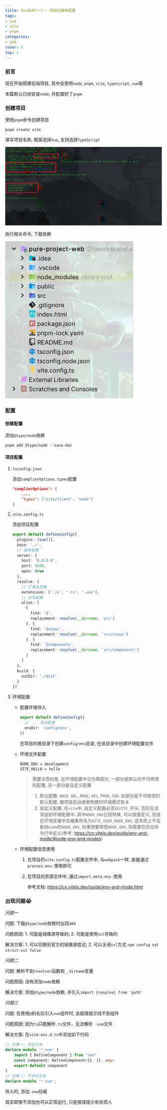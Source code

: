 ```yaml
---
title: Vue系列(一)---项目创建和配置
tags:
- vue
- vite
- pnpm
categories: 
- web
cover: 0
top: 1
---
```


<!-- toc -->

### 前言

现在开始搭建前端项目, 其中会使用`node`, `pnpm`, `vite`, `typescript`, `vue`等

本篇默认已经安装`node`, 并配置好了`pnpm`

### 创建项目

使用`pnpm`命令创建项目

```shell
pnpm create vite
```

填写项目名称, 框架选择`Vue`, 支持选择`TypeScript`

![创建项目](Vue系列一之项目创建和配置/创建项目.png)

执行相关命令, 下载依赖

![目录结构](Vue系列一之项目创建和配置/目录结构.png)

### 配置

#### 依赖配置

添加`@type/node`依赖

```shell
pnpm add @type/node --save-dev
```

#### 项目配置

1. `tsconfig.json`

   添加`complierOptions.types`配置

   ```json
   "complierOptions": {
       ...,
       "types": ["vite/client", "node"]
   }
   ```

2. `vite.config.ts`

   添加项目配置

   ```typescript
   export default defineConfig({
     plugins: [vue()],
     base: './',
     // 服务配置
     server: {
       host: '0.0.0.0',
       port: 8000,
       open: true
     },
     resolve: {
       // 扩展名忽略
       extensions: ['.js', '.ts', '.vue'],
       // 别名配置
       alias: [
         {
           find: '@',
           replacement: resolve(__dirname, 'src')
         }, {
           find: '@views',
           replacement: resolve(__dirname, 'src/views')
         }, {
           find: '@components',
           replacement: resolve(__dirname, 'src/components')
         }
       ]
     },
     build: {
       outDir: './dist'
     }
   })
   ```
   
3. 环境配置

   - 配置环境导入

     ```typescript
     export default defineConfig({
       // ... 其他配置
       envDir: 'config/env',
     })
     ```

     在项目的根目录下创建`config/env`目录, 在该目录中创建环境配置文件

   - 环境文件配置

     ```env
     NODE_ENV = development
     VITE_HELLO = hello
     ```

     > 需要注意的是, 在环境配置中分为两部分, 一部分是默认的不可修改的配置, 另一部分是自定义配置
     >
     > 1. 默认配置: `BASE_URL`, `MODE`, `DEV`, `PROD`, `SSR`. 此部分是不可修改的默认配置, 跟项目启动或者构建的环境模式有关
     > 2. 自定义配置: 在`vite`中, 自定义配置必须以`VITE_`开头, 否则无法添加到环境配置中. 其中`NODE_ENV`比较特殊, 可以直接定义, 但是在环境变量中会被重命名为`VITE_USER_NODE_ENV`, 这本质上不会影响`node`的`NODE_ENV`, 如果想要修改`NODE_ENV`, 则需要在启动命令行中定义(参考: https://cn.vitejs.dev/guide/env-and-mode/#node-env-and-modes)

   - 环境配置信息使用

     1. 在项目的`vite.config.ts`配置文件中, 与`webpack`一样, 直接通过`process.env.`使用即可

     2. 在项目的资源文件中, 通过`import.meta.env.`使用

        参考文档: https://cn.vitejs.dev/guide/env-and-mode.html

### 出现问题:sob:

<i id="问题一">问题一</i>

问题: 下载`@type/node`依赖时出现`404`

问题原因: 1. 可能是镜像源导致的; 2. 可能是使用`ssl`导致的

解决方案: 1. 可以切换到官方的镜像源尝试; 2. 可以关闭`ssl`方式 `npm config set strict-ssl false`

<i id="问题二">问题二</i>

问题: 解析不到`resolver`函数和`__dirname`变量

问题原因: 没有添加`node`依赖

解决方案: 添加`@type/node`依赖, 并引入`import {resolve} from 'path'`

<i id="问题三">问题三</i>

问题: 在使用`@`别名后引入`vue`组件时, 会报错提示找不到组件

问题原因: 因为`ts`只能解析` .ts `文件，无法解析` .vue`文件

解决方案: 在`vite-env.d.ts`中添加如下代码

```typescript
// 方案一: 添加主体
declare module '*.vue' {
    import { DefineComponent } from "vue"
    const component: DefineComponent<{}, {}, any>
    export default component
}
// 方案二: 不添加主体
declare module '*.vue';
```

导入时, 添加`.vue`后缀

其实即使不添加也可以正常运行, 只是报错提示有些烦人

